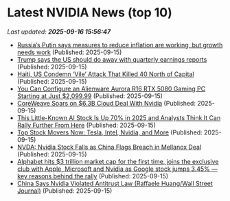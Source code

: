 # Latest NVIDIA News (top 10)
_Last updated: **2025-09-16 15:56:47**_

- [Russia’s Putin says measures to reduce inflation are working, but growth needs work](https://biztoc.com/x/239696872a56b58d) (Published: 2025-09-15)
- [Trump says the US should do away with quarterly earnings reports](https://biztoc.com/x/589790a3181024ec) (Published: 2025-09-15)
- [Haiti, US Condemn ‘Vile’ Attack That Killed 40 North of Capital](https://biztoc.com/x/2eb52959732373c2) (Published: 2025-09-15)
- [You Can Configure an Alienware Aurora R16 RTX 5080 Gaming PC Starting at Just $2,099.99](https://www.ign.com/articles/dell-alienware-aurora-r16-rtx-5080-gaming-pc-deal-under-2100) (Published: 2025-09-15)
- [CoreWeave Soars on $6.3B Cloud Deal With Nvidia](https://consent.yahoo.com/v2/collectConsent?sessionId=1_cc-session_b6fc8bb7-c93f-4eb2-ab0a-c9e5e556a007) (Published: 2025-09-15)
- [This Little-Known AI Stock Is Up 70% in 2025 and Analysts Think It Can Rally Further From Here](https://www.barchart.com/story/news/34814263/this-little-known-ai-stock-is-up-70-in-2025-and-analysts-think-it-can-rally-further-from-here) (Published: 2025-09-15)
- [Top Stock Movers Now: Tesla, Intel, Nvidia, and More](https://biztoc.com/x/27578219c544108f) (Published: 2025-09-15)
- [NVDA: Nvidia Stock Falls as China Flags Breach in Mellanox Deal](https://finance.yahoo.com/news/nvda-nvidia-stock-falls-china-154530242.html) (Published: 2025-09-15)
- [Alphabet hits $3 trillion market cap for the first time, joins the exclusive club with Apple, Microsoft and Nvidia as Google stock jumps 3.45% — key reasons behind the rally](https://economictimes.indiatimes.com/news/international/us/alphabet-hits-3-trillion-market-cap-for-the-first-time-joins-the-exclusive-club-with-apple-microsoft-and-nvidia-as-google-stock-jumps-3-45-key-reasons-behind-the-rally/articleshow/123904077.cms) (Published: 2025-09-15)
- [China Says Nvidia Violated Antitrust Law (Raffaele Huang/Wall Street Journal)](https://www.memeorandum.com/250915/p67) (Published: 2025-09-15)

